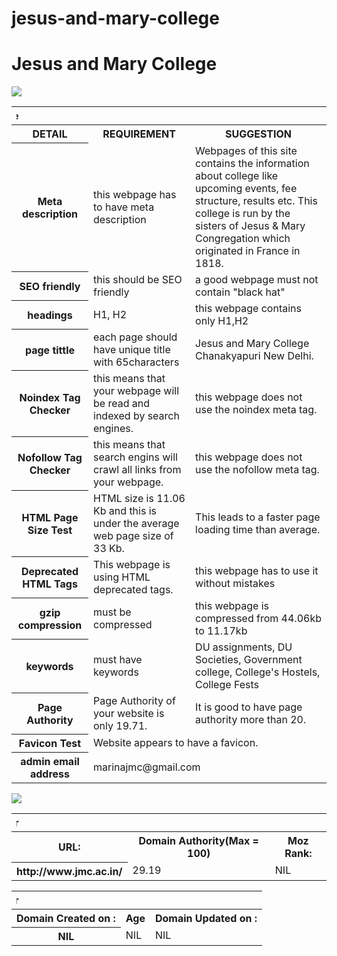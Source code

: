 # jesus-and-mary-college
<!DOCTYPE html>
<html lang="en">
<head>
    <meta charset="UTF-8">
    <meta name="viewport" content="width=device-width, initial-scale=1">
<title>JMC</title>
<link href="/JMC/assets/css/style.css?v=b17e44f34d01db74c0d32322381a9c10a02fe685" rel="stylesheet">
</head>
  
<body>
    <div class="container markdown-body">
    <h1 id="JMC">Jesus and Mary College</h1>
<img src="http://collegedunia.com/public/college_data/images/campusimage/1412427543js1.jpg"><table>

<tbody>

<tr>
<th colspan="3"><marquee direction="right">Jesus and Mary College</marquee></th>
</tr>

<tr>
<th>DETAIL</th>
<th>REQUIREMENT</th>
<th>SUGGESTION</th>
</tr>

<tr>
<th>Meta description</th>
<td>this webpage has to have meta description</td>
<td>Webpages of this site contains the information about college like upcoming events, fee structure, results etc. This college is run by the sisters of Jesus &amp; Mary Congregation which originated in France in 1818.</td>
</tr>

<tr>
<th>SEO friendly</th>
<td>this should be SEO friendly</td>
<td>a good webpage must not contain "black hat"</td>
</tr>

<tr>
<th>headings</th>
<td>H1, H2</td>
<td>this webpage contains only H1,H2</td>
</tr>

<tr>
<th>page tittle</th>
<td>each page should have unique title with 65characters</td>
<td>Jesus and Mary College Chanakyapuri New Delhi.</td>
</tr>

<tr>
<th>Noindex Tag Checker</th>
<td>this means that your webpage will be read and indexed by search engines.</td>
<td>this webpage does not use the noindex meta tag.</td>
</tr>

<tr>
<th>Nofollow Tag Checker</th>
<td>this means that search engins will crawl all links from your webpage.</td>
<td>this webpage does not use the nofollow meta tag.</td>
</tr>

<tr>
<th>HTML Page Size Test</th>
<td> HTML size is 11.06 Kb and this is under the average web page size of 33 Kb. </td>
<td>This leads to a faster page loading time than average.</td>
</tr>

<tr>
<th>Deprecated HTML Tags</th>
<td>This webpage is using HTML deprecated tags.</td>
<td>this webpage has to use it without mistakes</td>
</tr>

<tr>
<th>gzip compression</th>
<td>must be compressed</td>
<td>this webpage is compressed from 44.06kb to 11.17kb</td>
</tr>

<tr>
<th>keywords</th>
<td>must have keywords</td>
<td>DU assignments, DU Societies, Government college, College's Hostels, College Fests</td>
</tr>

<tr>
<th>Page Authority</th>
<td>Page Authority of your website is only 19.71. </td>
<td>It is good to have page authority more than 20.</td>
</tr>

<tr>
<th>Favicon Test</th>
<td colspan="2">Website appears to have a favicon.</td>
</tr>

<tr>
<th>admin email address</th>
<td colspan="2">marinajmc@gmail.com</td>
</tr>
</tbody>
</table>

<p> <p>

<img src="http://www.jmc.ac.in/images/fbad2d30-0bee-11e4-8d24-edfbf5905c11.png">


<table>
<tbody>

<tr>
<th colspan="3"><marquee direction="right">MozRank Checker</marquee></th>
</tr>

<tr>
<th>URL:</th>
<th>Domain Authority(Max = 100)</th>
<th>Moz Rank:</th>
</tr>

<tr>
<th>http://www.jmc.ac.in/</th>
<td>29.19</td>
<td>NIL</td>
</tr>

</tbody>
</table>


<table>
<tbody>

<tr>
<th colspan="3"><marquee direction="right">Domain Age Checker</marquee></th>
</tr>

<tr>
<th>Domain Created on :</th>
<th>Age</th>
<th>Domain Updated on :</th>
</tr>

<tr>
<th>NIL</th>
<td>NIL</td>
<td>NIL</td>
</tr>

</tbody>
</table>


 </div>
 </body></html>
